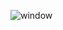 ![window](https://user-images.githubusercontent.com/54402013/147848468-dc312204-520c-45e0-a4af-d0be9d6355bc.jpg)
